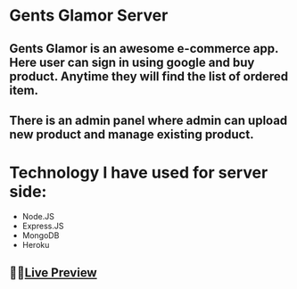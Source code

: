 # Gents Glamor Server

## Gents Glamor is an awesome e-commerce app. Here user can sign in using google and buy product. Anytime they will find the list of ordered item.

## There is an admin panel where admin can upload new product and manage existing product.

# Technology I have used for server side:

- Node.JS
- Express.JS
- MongoDB
- Heroku

## 🚀🚀[Live Preview](https://gents-glamor.web.app/)

